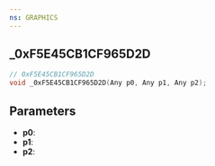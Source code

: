 ```yaml
---
ns: GRAPHICS
---
```

## _0xF5E45CB1CF965D2D

```c
// 0xF5E45CB1CF965D2D
void _0xF5E45CB1CF965D2D(Any p0, Any p1, Any p2);
```

## Parameters
* **p0**:
* **p1**:
* **p2**:
